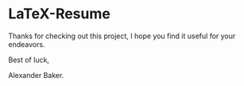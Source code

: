 # LaTeX-Resume

Thanks for checking out this project, I hope you find it useful for your endeavors.

Best of luck,

Alexander Baker.
